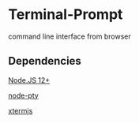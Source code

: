 # Terminal-Prompt
command line interface from browser


## Dependencies

[Node.JS 12+](https://nodejs.org/en/)

[node-pty](https://github.com/microsoft/node-pty)

[xtermjs](https://github.com/xtermjs/xterm.js)

